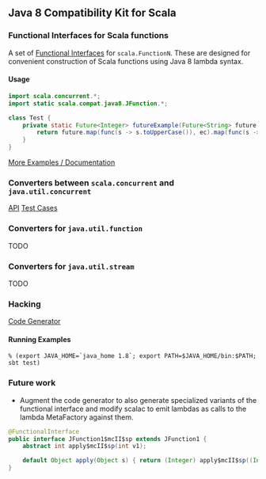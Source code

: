 ## Java 8 Compatibility Kit for Scala

### Functional Interfaces for Scala functions

A set of [Functional Interfaces](http://download.java.net/jdk8/docs/api/java/lang/FunctionalInterface.html)
for `scala.FunctionN`. These are designed for convenient construction of Scala functions
using Java 8 lambda syntax.

#### Usage

```java
import scala.concurrent.*;
import static scala.compat.java8.JFunction.*;

class Test {
	private static Future<Integer> futureExample(Future<String> future, ExecutionContext ec) {
	    return future.map(func(s -> s.toUpperCase()), ec).map(func(s -> s.length()), ec);
	}
}
```

[More Examples / Documentation](src/test/java/scala/compat/java8/LambdaTest.java)

### Converters between `scala.concurrent` and `java.util.concurrent`

[API](src/test/java/scala/compat/java8/FutureConverters.java)
[Test Cases](src/test/java/scala/compat/java8/FutureConvertersTest.java)

### Converters for `java.util.function`

TODO

### Converters for `java.util.stream`

TODO

### Hacking

[Code Generator](project/CodeGen.scala)

#### Running Examples

```
% (export JAVA_HOME=`java_home 1.8`; export PATH=$JAVA_HOME/bin:$PATH; sbt test)
```

### Future work

  - Augment the code generator to also generate specialized variants of the functional interface and
    modify scalac to emit lambdas as calls to the lambda MetaFactory against them.

```java
@FunctionalInterface
public interface JFunction1$mcII$sp extends JFunction1 {
    abstract int apply$mcII$sp(int v1);

    default Object apply(Object s) { return (Integer) apply$mcII$sp((Integer) s); }
}
```